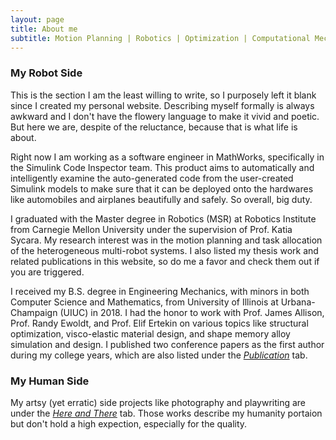```yaml
---
layout: page
title: About me
subtitle: Motion Planning | Robotics | Optimization | Computational Mechanics...... and Art!
---
```

### My Robot Side
This is the section I am the least willing to write, so I purposely left it blank since I created my personal website. Describing myself formally is always awkward and I don't have the flowery language to make it vivid and poetic. But here we are, despite of the reluctance, because that is what life is about.

Right now I am working as a software engineer in MathWorks, specifically in the Simulink Code Inspector team. This product aims to automatically and intelligently examine the auto-generated code from the user-created Simulink models to make sure that it can be deployed onto the hardwares like automobiles and airplanes beautifully and safely. So overall, big duty. 

I graduated with the Master degree in Robotics (MSR) at Robotics Institute from Carnegie Mellon University under the supervision of Prof. Katia Sycara. My research interest was in the motion planning and task allocation of the heterogeneous multi-robot systems. I also listed my thesis work and related publications in this website, so do me a favor and check them out if you are triggered.

I received my B.S. degree in Engineering Mechanics, with minors in both Computer Science and Mathematics, from University of Illinois at Urbana-Champaign (UIUC) in 2018. I had the honor to work with Prof. James Allison, Prof. Randy Ewoldt, and Prof. Elif Ertekin on various topics like structural optimization, visco-elastic material design, and shape memory alloy simulation and design. I published two conference papers as the first author during my college years, which are also listed under the _<u>Publication</u>_ tab.

### My Human Side
My artsy (yet erratic) side projects like photography and playwriting are under the _<u>Here and There</u>_ tab. Those works describe my humanity portaion but don't hold a high expection, especially for the quality.